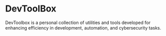 # DevToolBox
DevToolbox is a personal collection of utilities and tools developed for enhancing efficiency in development, automation, and cybersecurity tasks.
